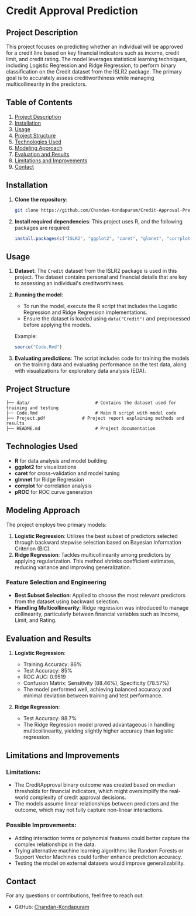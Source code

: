 # Credit Approval Prediction

## Project Description

This project focuses on predicting whether an individual will be approved for a credit line based on key financial indicators such as income, credit limit, and credit rating. The model leverages statistical learning techniques, including Logistic Regression and Ridge Regression, to perform binary classification on the Credit dataset from the ISLR2 package. The primary goal is to accurately assess creditworthiness while managing multicollinearity in the predictors.

## Table of Contents

1. [Project Description](#project-description)
2. [Installation](#installation)
3. [Usage](#usage)
4. [Project Structure](#project-structure)
5. [Technologies Used](#technologies-used)
6. [Modeling Approach](#modeling-approach)
7. [Evaluation and Results](#evaluation-and-results)
8. [Limitations and Improvements](#limitations-and-improvements)
9. [Contact](#contact)

## Installation

1. **Clone the repository**:
   ```bash
   git clone https://github.com/Chandan-Kondapuram/Credit-Approval-Prediction.git
   ```

2. **Install required dependencies**:
   This project uses R, and the following packages are required:
   ```r
   install.packages(c("ISLR2", "ggplot2", "caret", "glmnet", "corrplot", "pROC"))
   ```

## Usage

1. **Dataset**: The `Credit` dataset from the ISLR2 package is used in this project. The dataset contains personal and financial details that are key to assessing an individual's creditworthiness.
   
2. **Running the model**: 
   - To run the model, execute the R script that includes the Logistic Regression and Ridge Regression implementations.
   - Ensure the dataset is loaded using `data("Credit")` and preprocessed before applying the models.

   Example:
   ```r
   source("Code.Rmd")
   ```

3. **Evaluating predictions**: The script includes code for training the models on the training data and evaluating performance on the test data, along with visualizations for exploratory data analysis (EDA).

## Project Structure

```plaintext
├── data/                         # Contains the dataset used for training and testing
├── Code.Rmd                      # Main R script with model code
├── Project.pdf              # Project report explaining methods and results
├── README.md                     # Project documentation
```

## Technologies Used

- **R** for data analysis and model building
- **ggplot2** for visualizations
- **caret** for cross-validation and model tuning
- **glmnet** for Ridge Regression
- **corrplot** for correlation analysis
- **pROC** for ROC curve generation

## Modeling Approach

The project employs two primary models:

1. **Logistic Regression**: Utilizes the best subset of predictors selected through backward stepwise selection based on Bayesian Information Criterion (BIC).
2. **Ridge Regression**: Tackles multicollinearity among predictors by applying regularization. This method shrinks coefficient estimates, reducing variance and improving generalization.

### Feature Selection and Engineering

- **Best Subset Selection**: Applied to choose the most relevant predictors from the dataset using backward selection.
- **Handling Multicollinearity**: Ridge regression was introduced to manage collinearity, particularly between financial variables such as Income, Limit, and Rating.

## Evaluation and Results

1. **Logistic Regression**:
   - Training Accuracy: 86%
   - Test Accuracy: 85%
   - ROC AUC: 0.9519
   - Confusion Matrix: Sensitivity (88.46%), Specificity (78.57%)
   - The model performed well, achieving balanced accuracy and minimal deviation between training and test performance.

2. **Ridge Regression**:
   - Test Accuracy: 88.7%
   - The Ridge Regression model proved advantageous in handling multicollinearity, yielding slightly higher accuracy than logistic regression.

## Limitations and Improvements

### Limitations:
- The CreditApproval binary outcome was created based on median thresholds for financial indicators, which might oversimplify the real-world complexity of credit approval decisions.
- The models assume linear relationships between predictors and the outcome, which may not fully capture non-linear interactions.

### Possible Improvements:
- Adding interaction terms or polynomial features could better capture the complex relationships in the data.
- Trying alternative machine learning algorithms like Random Forests or Support Vector Machines could further enhance prediction accuracy.
- Testing the model on external datasets would improve generalizability.

## Contact

For any questions or contributions, feel free to reach out:
- GitHub: [Chandan-Kondapuram](https://github.com/Chandan-Kondapuram)
